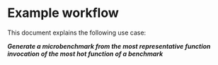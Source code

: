 # Example workflow 

This document explains the following use case:

**_Generate a microbenchmark from the most representative function invocation of
the most hot function of a benchmark_**
